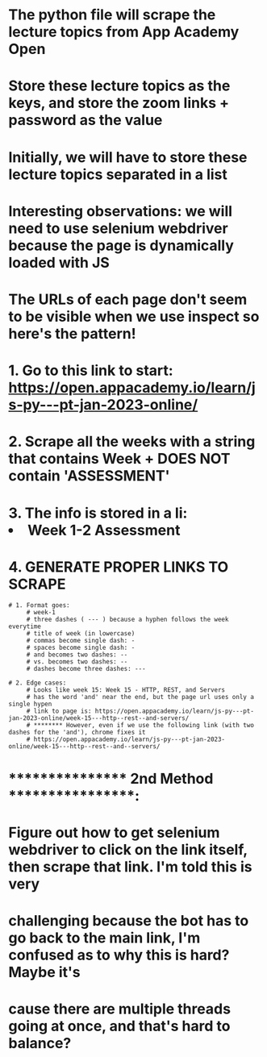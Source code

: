 # The python file will scrape the lecture topics from App Academy Open
# Store these lecture topics as the keys, and store the zoom links + password as the value
# Initially, we will have to store these lecture topics separated in a list

# Interesting observations: we will need to use selenium webdriver because the page is dynamically loaded with JS
# The URLs of each page don't seem to be visible when we use inspect so here's the pattern!

# 1. Go to this link to start: https://open.appacademy.io/learn/js-py---pt-jan-2023-online/
# 2. Scrape all the weeks with a string that contains Week + DOES NOT contain 'ASSESSMENT'
# 3. The info is stored in a li: <li class="sc-kpOJdX jPCnwj">Week 1-2 Assessment</li>
# 4. GENERATE PROPER LINKS TO SCRAPE
    # 1. Format goes:
         # week-1
         # three dashes ( --- ) because a hyphen follows the week everytime
         # title of week (in lowercase)
         # commas become single dash: -
         # spaces become single dash: -
         # and becomes two dashes: --
         # vs. becomes two dashes: --
         # dashes become three dashes: ---

    # 2. Edge cases:
         # Looks like week 15: Week 15 - HTTP, REST, and Servers
         # has the word 'and' near the end, but the page url uses only a single hypen
         # link to page is: https://open.appacademy.io/learn/js-py---pt-jan-2023-online/week-15---http--rest--and-servers/
         # ******** However, even if we use the following link (with two dashes for the 'and'), chrome fixes it
         # https://open.appacademy.io/learn/js-py---pt-jan-2023-online/week-15---http--rest--and--servers/

# *************** 2nd Method ****************:
# Figure out how to get selenium webdriver to click on the link itself, then scrape that link.  I'm told this is very
# challenging because the bot has to go back to the main link, I'm confused as to why this is hard?  Maybe it's
# cause there are multiple threads going at once, and that's hard to balance?
